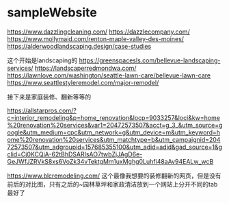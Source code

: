 # sampleWebsite

https://www.dazzlingcleaning.com/
https://dazzlecompany.com/
https://www.mollymaid.com/renton-maple-valley-des-moines/
https://alderwoodlandscaping.design/case-studies

这个开始是landscaping的
https://greenspacesls.com/bellevue-landscaping-services/
https://landscaperredmondwa.com/
https://lawnlove.com/washington/seattle-lawn-care/bellevue-lawn-care
https://www.seattlestyleremodel.com/major-remodel/

接下来是家庭装修、翻新等等的

https://allstarpros.com/?c=interior_remodeling&p=home_renovation&locp=9033257&loci&kw=home%20renovation%20services&var1=20472573507&acct=g_3_&utm_source=google&utm_medium=cpc&utm_network=g&utm_device=m&utm_keyword=home%20renovation%20services&utm_matchtype=b&utm_campaignid=20472573507&utm_adgroupid=157685355100&utm_adid=adid&gad_source=1&gclid=Cj0KCQiA-62tBhDSARIsAO7twbZjJAgD6e-GeJWfJZRVkS8xs6VoZk34vTektgMm1uxMghg0Luhfi48aAv94EALw_wcB

https://www.blcremodeling.com/ 这个最像我想要的装修翻新的网页，但是没有前后的对比图，只有之后的~园林草坪和家政清洁放到一个网站上分开不同的tab最好了
